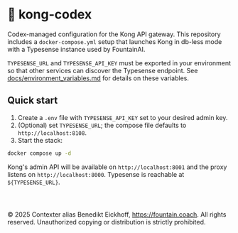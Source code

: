 # 🧠 kong-codex

Codex-managed configuration for the Kong API gateway. This repository includes a
`docker-compose.yml` setup that launches Kong in db-less mode with a
Typesense instance used by FountainAI.

`TYPESENSE_URL` and `TYPESENSE_API_KEY` must be exported in your environment so
that other services can discover the Typesense endpoint. See
[docs/environment_variables.md](../../docs/environment_variables.md) for details
on these variables.

## Quick start

1. Create a `.env` file with `TYPESENSE_API_KEY` set to your desired admin key.
2. (Optional) set `TYPESENSE_URL`; the compose file defaults to
   `http://localhost:8108`.
3. Start the stack:

```bash
docker compose up -d
```

Kong's admin API will be available on `http://localhost:8001` and the proxy
listens on `http://localhost:8000`. Typesense is reachable at `${TYPESENSE_URL}`.

```



```
© 2025 Contexter alias Benedikt Eickhoff, https://fountain.coach. All rights reserved.
Unauthorized copying or distribution is strictly prohibited.
```

